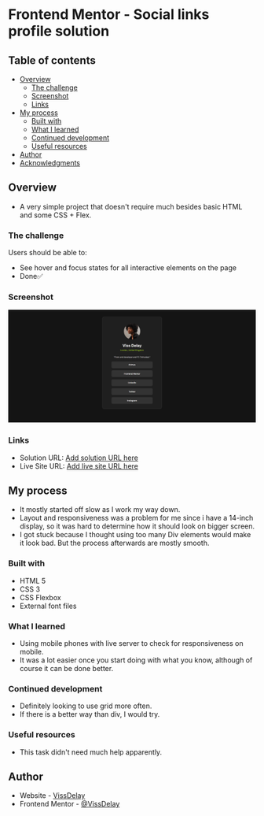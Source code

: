 # Frontend Mentor - Social links profile solution
## Table of contents

- [Overview](#overview)
  - [The challenge](#the-challenge)
  - [Screenshot](#screenshot)
  - [Links](#links)
- [My process](#my-process)
  - [Built with](#built-with)
  - [What I learned](#what-i-learned)
  - [Continued development](#continued-development)
  - [Useful resources](#useful-resources)
- [Author](#author)
- [Acknowledgments](#acknowledgments)

## Overview
- A very simple project that doesn't require much besides basic HTML and some CSS + Flex.

### The challenge
Users should be able to:
- See hover and focus states for all interactive elements on the page
- Done✅

### Screenshot
![](screenshot2.png)

### Links
- Solution URL: [Add solution URL here](https://github.com/Vissdelay/social-links)
- Live Site URL: [Add live site URL here](https://vissdelay.github.io/social-links)

## My process
- It mostly started off slow as I work my way down.
- Layout and responsiveness was a problem for me since i have a 14-inch display, so it was hard to determine how it should look on bigger screen.
- I got stuck because I thought using too many Div elements would make it look bad. But the process afterwards are mostly smooth.

### Built with
- HTML 5
- CSS 3
- CSS Flexbox
- External font files

### What I learned

- Using mobile phones with live server to check for responsiveness on mobile.
- It was a lot easier once you start doing with what you know, although of course it can be done better.

### Continued development
- Definitely looking to use grid more often.
- If there is a better way than div, I would try.

### Useful resources
- This task didn't need much help apparently.

## Author
- Website - [VissDelay](https://www.github.com/VissDelay)
- Frontend Mentor - [@VissDelay](https://www.frontendmentor.io/profile/VissDelay)
